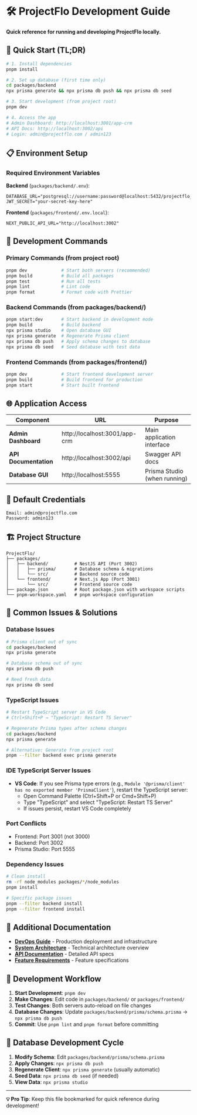 # 🛠️ ProjectFlo Development Guide

**Quick reference for running and developing ProjectFlo locally.**

## 🚀 Quick Start (TL;DR)

```bash
# 1. Install dependencies
pnpm install

# 2. Set up database (first time only)
cd packages/backend
npx prisma generate && npx prisma db push && npx prisma db seed

# 3. Start development (from project root)
pnpm dev

# 4. Access the app
# Admin Dashboard: http://localhost:3001/app-crm
# API Docs: http://localhost:3002/api
# Login: admin@projectflo.com / admin123
```

## 📋 Environment Setup

### Required Environment Variables

**Backend** (`packages/backend/.env`):
```env
DATABASE_URL="postgresql://username:password@localhost:5432/projectflo_db"
JWT_SECRET="your-secret-key-here"
```

**Frontend** (`packages/frontend/.env.local`):
```env
NEXT_PUBLIC_API_URL="http://localhost:3002"
```

## 🔧 Development Commands

### Primary Commands (from project root)
```bash
pnpm dev             # Start both servers (recommended)
pnpm build           # Build all packages
pnpm test            # Run all tests
pnpm lint            # Lint code
pnpm format          # Format code with Prettier
```

### Backend Commands (from packages/backend/)
```bash
pnpm start:dev       # Start backend in development mode
pnpm build           # Build backend
npx prisma studio    # Open database GUI
npx prisma generate  # Regenerate Prisma client
npx prisma db push   # Apply schema changes to database
npx prisma db seed   # Seed database with test data
```

### Frontend Commands (from packages/frontend/)
```bash
pnpm dev             # Start frontend development server
pnpm build           # Build frontend for production
pnpm start           # Start built frontend
```

## 🌐 Application Access

| Component | URL | Purpose |
|-----------|-----|---------|
| **Admin Dashboard** | http://localhost:3001/app-crm | Main application interface |
| **API Documentation** | http://localhost:3002/api | Swagger API docs |
| **Database GUI** | http://localhost:5555 | Prisma Studio (when running) |

## 🔑 Default Credentials

```
Email: admin@projectflo.com
Password: admin123
```

## 🏗️ Project Structure

```
ProjectFlo/
├── packages/
│   ├── backend/          # NestJS API (Port 3002)
│   │   ├── prisma/       # Database schema & migrations
│   │   └── src/          # Backend source code
│   └── frontend/         # Next.js App (Port 3001)
│       └── src/          # Frontend source code
├── package.json          # Root package.json with workspace scripts
└── pnpm-workspace.yaml   # pnpm workspace configuration
```

## 🐛 Common Issues & Solutions

### Database Issues
```bash
# Prisma client out of sync
cd packages/backend
npx prisma generate

# Database schema out of sync
npx prisma db push

# Need fresh data
npx prisma db seed
```

### TypeScript Issues
```bash
# Restart TypeScript server in VS Code
# Ctrl+Shift+P → "TypeScript: Restart TS Server"

# Regenerate Prisma types after schema changes
cd packages/backend
npx prisma generate

# Alternative: Generate from project root
pnpm --filter backend exec prisma generate
```

### IDE TypeScript Server Issues
- **VS Code**: If you see Prisma type errors (e.g., `Module '@prisma/client' has no exported member 'PrismaClient'`), restart the TypeScript server:
  - Open Command Palette (Ctrl+Shift+P or Cmd+Shift+P)
  - Type "TypeScript" and select "TypeScript: Restart TS Server"
  - If issues persist, restart VS Code completely

### Port Conflicts
- Frontend: Port 3001 (not 3000)
- Backend: Port 3002
- Prisma Studio: Port 5555

### Dependency Issues
```bash
# Clean install
rm -rf node_modules packages/*/node_modules
pnpm install

# Specific package issues
pnpm --filter backend install
pnpm --filter frontend install
```

## 📖 Additional Documentation

- **[DevOps Guide](./Plan/Technical%20Reference/Technical/DevOps%20Guide.md)** - Production deployment and infrastructure
- **[System Architecture](./Plan/Architecture/System%20Architecture.md)** - Technical architecture overview
- **[API Documentation](./Plan/Technical%20Reference/Technical/API%20Design%20Spec.md)** - Detailed API specs
- **[Feature Requirements](./Plan/User%20Requirements/Feature%20Requirements.md)** - Feature specifications

## 🎯 Development Workflow

1. **Start Development**: `pnpm dev`
2. **Make Changes**: Edit code in `packages/backend/` or `packages/frontend/`
3. **Test Changes**: Both servers auto-reload on file changes
4. **Database Changes**: Update `packages/backend/prisma/schema.prisma` → `npx prisma db push`
5. **Commit**: Use `pnpm lint` and `pnpm format` before committing

## 🔄 Database Development Cycle

1. **Modify Schema**: Edit `packages/backend/prisma/schema.prisma`
2. **Apply Changes**: `npx prisma db push`
3. **Regenerate Client**: `npx prisma generate` (usually automatic)
4. **Seed Data**: `npx prisma db seed` (if needed)
5. **View Data**: `npx prisma studio`

---

**💡 Pro Tip**: Keep this file bookmarked for quick reference during development!
